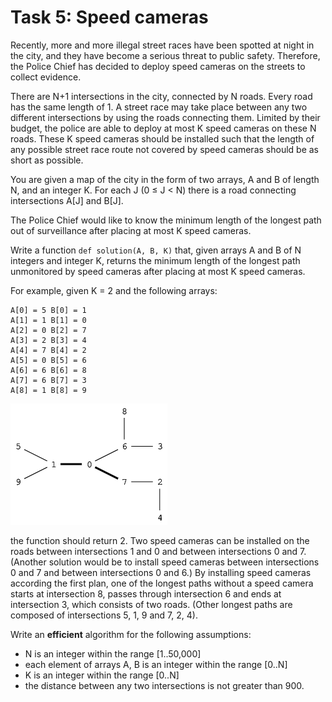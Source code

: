 # Task 5: Speed cameras

Recently, more and more illegal street races have been spotted at night in the city, and they have become a serious threat to public safety.
Therefore, the Police Chief has decided to deploy speed cameras on the streets to collect evidence.

There are N+1 intersections in the city, connected by N roads. Every road has the same length of 1. A street race may take place between any two different intersections by using the roads connecting them. Limited by their budget, the police are able to deploy at most K speed cameras on these N roads. These K speed cameras should be installed such that the length of any possible street race route not covered by speed cameras should be as short as possible.

You are given a map of the city in the form of two arrays, A and B of length N, and an integer K. For each J (0 ≤ J < N) there is a road connecting intersections A[J] and B[J].

The Police Chief would like to know the minimum length of the longest path out of surveillance after placing at most K speed cameras.

Write a function `def solution(A, B, K)` that, given arrays A and B of N integers and integer K, returns the minimum length of the longest path unmonitored by speed cameras after placing at most K speed cameras.

For example, given K = 2 and the following arrays:

```
A[0] = 5 B[0] = 1 
A[1] = 1 B[1] = 0 
A[2] = 0 B[2] = 7 
A[3] = 2 B[3] = 4 
A[4] = 7 B[4] = 2 
A[5] = 0 B[5] = 6 
A[6] = 6 B[6] = 8 
A[7] = 6 B[7] = 3 
A[8] = 1 B[8] = 9
```

![](./05_speed_cameras.png)

the function should return 2. Two speed cameras can be installed on the roads between intersections 1 and 0 and between intersections 0 and 7\. (Another solution would be to install speed cameras between intersections 0 and 7 and between intersections 0 and 6.) By installing speed cameras according the first plan, one of the longest paths without a speed camera starts at intersection 8, passes through intersection 6 and ends at intersection 3, which consists of two roads. (Other longest paths are composed of intersections 5, 1, 9 and 7, 2, 4).

Write an **efficient** algorithm for the following assumptions:

*   N is an integer within the range [1..50,000]
*   each element of arrays A, B is an integer within the range [0..N]
*   K is an integer within the range [0..N]
*   the distance between any two intersections is not greater than 900.
